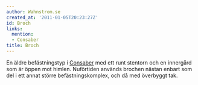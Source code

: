 ```yaml
---
author: Wahnstrom.se
created_at: '2011-01-05T20:23:27Z'
id: Broch
links:
  mention:
  - Consaber
title: Broch
---
```


En äldre befästningstyp i [Consaber] med ett runt stentorn och en innergård som är öppen mot himlen.
Nuförtiden används brochen nästan enbart som del i ett annat större befästningskomplex, och då med
överbyggt tak.

  [Consaber]: Consaber